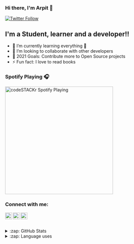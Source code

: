### Hi there, I'm Arpit 👋
[![Twitter Follow](https://img.shields.io/twitter/follow/read__its?color=1DA1F2&logo=twitter&style=for-the-badge)](https://twitter.com/intent/follow?original_referer=https%3A%2F%2Fgithub.com%2Fiamvarunking&screen_name=VarunSingh)

## I'm a Student, learner and a developer!!

- 🌱 I’m currently learning everything 🤣
- 👯 I’m looking to collaborate with other developers
- 🥅 2021 Goals: Contribute more to Open Source projects
- ⚡ Fun fact: I love to read books

### Spotify Playing 🎧

[<img src="https://spotify-github-readme.vercel.app/api/spotify" alt="codeSTACKr Spotify Playing" width="350" />](https://open.spotify.com/user/31xmr7cdarnnotbx53x7tdekdcc4)

### Connect with me:


[<img align="left" alt="read__its | Twitter" width="22px" src="https://cdn.jsdelivr.net/npm/simple-icons@v3/icons/twitter.svg" />][twitter]
[<img align="left" alt="varun-singh-bb1845177 | LinkedIn" width="22px" src="https://cdn.jsdelivr.net/npm/simple-icons@v3/icons/linkedin.svg" />][linkedin]
[<img align="left" alt="read_its | Instagram" width="22px" src="https://cdn.jsdelivr.net/npm/simple-icons@v3/icons/instagram.svg" />][instagram]

<br />

<br />
<br />

<details>
  <summary>:zap: GitHub Stats</summary>

  <img align="left" alt="varun's GitHub Stats" src="https://github-readme-stats.vercel.app/api?username=iamvarunking&show_icons=true&hide_border=true" />

</details>

<details>
  <summary>:zap: Language uses</summary>

  <img align="left" alt="languages uses" src="https://github-readme-stats.vercel.app/api/top-langs/?username=iamvarunking&show_icons=true&hide_border=true" />

</details>


[twitter]: https://twitter.com/read__its
[instagram]: https://instagram.com/read_its
[linkedin]: https://linkedin.com/in/varun-singh-bb1845177
